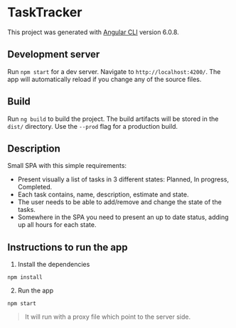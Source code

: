 # TaskTracker

This project was generated with [Angular CLI](https://github.com/angular/angular-cli) version 6.0.8.

## Development server

Run `npm start` for a dev server. Navigate to `http://localhost:4200/`. The app will automatically reload if you change any of the source files.

## Build

Run `ng build` to build the project. The build artifacts will be stored in the `dist/` directory. Use the `--prod` flag for a production build.


## Description

Small SPA with this simple requirements:

* Present visually a list of tasks in 3 different states: Planned, In progress, Completed.
* Each task contains, name, description, estimate and state.
* The user needs to be able to add/remove and change the state of the tasks.
* Somewhere in the SPA you need to present an up to date status, adding up all hours for each state.

## Instructions to run the app

1. Install the dependencies
```
npm install
```

2. Run the app
```
npm start
```
> It will run with a proxy file which point to the server side.

